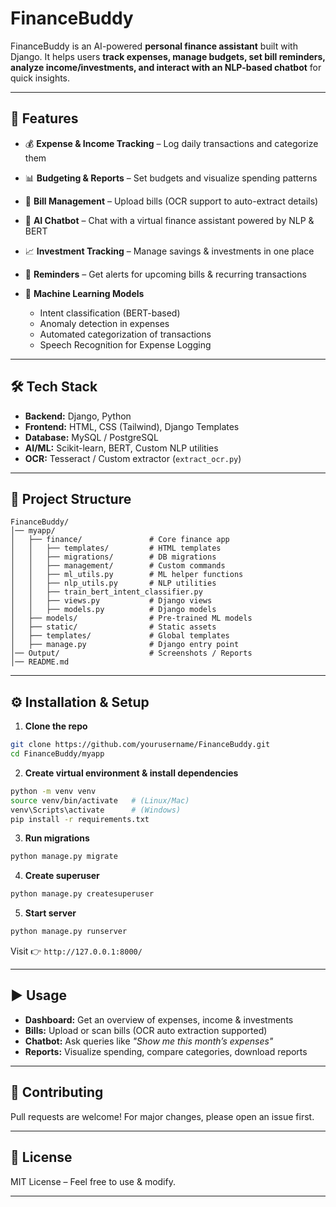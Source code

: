 

# FinanceBuddy

FinanceBuddy is an AI-powered **personal finance assistant** built with Django.
It helps users **track expenses, manage budgets, set bill reminders, analyze income/investments, and interact with an NLP-based chatbot** for quick insights.

---

## 🚀 Features

* 💰 **Expense & Income Tracking** – Log daily transactions and categorize them
* 📊 **Budgeting & Reports** – Set budgets and visualize spending patterns
* 🧾 **Bill Management** – Upload bills (OCR support to auto-extract details)
* 🤖 **AI Chatbot** – Chat with a virtual finance assistant powered by NLP & BERT
* 📈 **Investment Tracking** – Manage savings & investments in one place
* 🔔 **Reminders** – Get alerts for upcoming bills & recurring transactions
* 🧠 **Machine Learning Models**

  * Intent classification (BERT-based)
  * Anomaly detection in expenses
  * Automated categorization of transactions
  * Speech Recognition for Expense Logging

---

## 🛠️ Tech Stack

* **Backend:** Django, Python
* **Frontend:** HTML, CSS (Tailwind), Django Templates
* **Database:** MySQL / PostgreSQL
* **AI/ML:** Scikit-learn, BERT, Custom NLP utilities
* **OCR:** Tesseract / Custom extractor (`extract_ocr.py`)

---

## 📂 Project Structure

```
FinanceBuddy/
│── myapp/
│   ├── finance/               # Core finance app
│   │   ├── templates/         # HTML templates
│   │   ├── migrations/        # DB migrations
│   │   ├── management/        # Custom commands
│   │   ├── ml_utils.py        # ML helper functions
│   │   ├── nlp_utils.py       # NLP utilities
│   │   ├── train_bert_intent_classifier.py
│   │   ├── views.py           # Django views
│   │   ├── models.py          # Django models
│   ├── models/                # Pre-trained ML models
│   ├── static/                # Static assets
│   ├── templates/             # Global templates
│   ├── manage.py              # Django entry point
│── Output/                    # Screenshots / Reports
│── README.md
```

---

## ⚙️ Installation & Setup

1. **Clone the repo**

```bash
git clone https://github.com/yourusername/FinanceBuddy.git
cd FinanceBuddy/myapp
```

2. **Create virtual environment & install dependencies**

```bash
python -m venv venv
source venv/bin/activate   # (Linux/Mac)
venv\Scripts\activate      # (Windows)
pip install -r requirements.txt
```

3. **Run migrations**

```bash
python manage.py migrate
```

4. **Create superuser**

```bash
python manage.py createsuperuser
```

5. **Start server**

```bash
python manage.py runserver
```

Visit 👉 `http://127.0.0.1:8000/`

---

## ▶️ Usage

* **Dashboard:** Get an overview of expenses, income & investments
* **Bills:** Upload or scan bills (OCR auto extraction supported)
* **Chatbot:** Ask queries like *"Show me this month’s expenses"*
* **Reports:** Visualize spending, compare categories, download reports

---

## 🤝 Contributing

Pull requests are welcome! For major changes, please open an issue first.

---

## 📜 License

MIT License – Feel free to use & modify.

---



